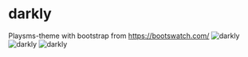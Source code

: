 # darkly
Playsms-theme with bootstrap from https://bootswatch.com/
![darkly](https://raw.githubusercontent.com/winardiaris/darkly/master/images/Login.png)
![darkly](https://raw.githubusercontent.com/winardiaris/darkly/master/images/Home.png)
![darkly](https://raw.githubusercontent.com/winardiaris/darkly/master/images/Compose_message.png)
